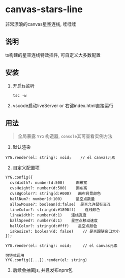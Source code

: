 # canvas-stars-line
非常漂浪的canvas星空连线, 哇哇哇

## 说明
ts构建的星空连线特效插件, 可自定义大多数配置

## 安装
1. 开启ts监听
   ```
   tsc -w
   ```
2. vscode启动liveServer or 右键index.html直接运行


## 用法
> 全局暴露 ```YYG``` 构造器, ```console```其可查看实例方法
1. 默认渲染
```
YYG.render(el: string): void;    // el canvas元素
```
2. 自定义配置项
```
YYG.config({
  cvsWidth?: number(d:500)     画布宽
  cvsHeight?: number(d:500)    画布高
  cvsBgColor?: string(d:#000)   画布背景颜色
  ballNum?: number(d:100)      星空点数量
  allowMouse?: boolean(d:false)  是否允许鼠标交互
  lineColor?: string(d:#1890ff)    连线颜色
  lineWidth?: number(d:1)    连线宽度
  ballSpeed?: number(d:1)    星空点移动速度
  ballColor?: string(d:#fff)    星空点颜色
  isResize?: boolean(d: false)    // 是否跟随窗口大小
});

YYG.render(el: string): void;     // el canvas元素

可链式调用
YYG.config({...}).render(el: string)
```
3. 后续会抽离js, 并且发布npm包
